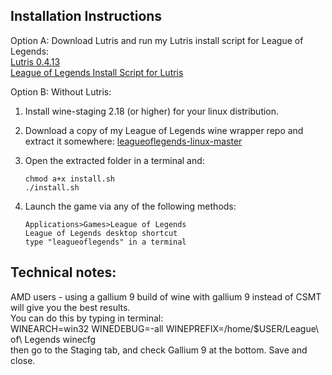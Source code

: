 ## Installation Instructions


Option A: Download Lutris and run my Lutris install script for League of Legends:  
[Lutris 0.4.13](https://lutris.net/downloads/)  
[League of Legends Install Script for Lutris](https://lutris.net/games/league-of-legends/)  

Option B: Without Lutris:  
1. Install wine-staging 2.18 (or higher) for your linux distribution.  

2. Download a copy of my League of Legends wine wrapper repo and extract it somewhere: [leagueoflegends-linux-master](https://github.com/GloriousEggroll/leagueoflegends-linux/archive/master.zip)  

3. Open the extracted folder in a terminal and:  

    ```  
    chmod a+x install.sh  
    ./install.sh  
    ```  
4. Launch the game via any of the following methods:  

    ```  
    Applications>Games>League of Legends  
    League of Legends desktop shortcut  
    type "leagueoflegends" in a terminal  

## Technical notes:  
AMD users - using a gallium 9 build of wine with gallium 9 instead of CSMT will give you the best results.  
You can do this by typing in terminal:  
WINEARCH=win32 WINEDEBUG=-all WINEPREFIX=/home/$USER/League\ of\ Legends winecfg  
then go to the Staging tab, and check Gallium 9 at the bottom. Save and close.  
